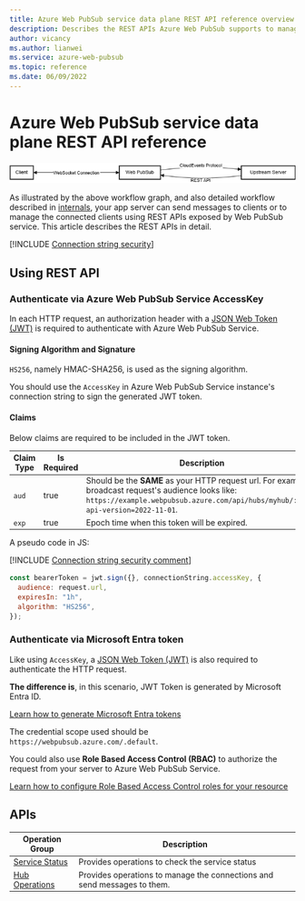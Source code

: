 ```yaml
---
title: Azure Web PubSub service data plane REST API reference overview
description: Describes the REST APIs Azure Web PubSub supports to manage the WebSocket connections and send messages to them.
author: vicancy
ms.author: lianwei
ms.service: azure-web-pubsub
ms.topic: reference
ms.date: 06/09/2022
---
```


# Azure Web PubSub service data plane REST API reference

![Diagram showing the Web PubSub service workflow.](./media/concept-service-internals/workflow.png)

As illustrated by the above workflow graph, and also detailed workflow described in [internals](./concept-service-internals.md), your app server can send messages to clients or to manage the connected clients using REST APIs exposed by Web PubSub service. This article describes the REST APIs in detail.

[!INCLUDE [Connection string security](includes/web-pubsub-connection-string-security.md)]

## Using REST API

### Authenticate via Azure Web PubSub Service AccessKey

In each HTTP request, an authorization header with a [JSON Web Token (JWT)](https://en.wikipedia.org/wiki/JSON_Web_Token) is required to authenticate with Azure Web PubSub Service.

<a name="signing"></a>

#### Signing Algorithm and Signature

`HS256`, namely HMAC-SHA256, is used as the signing algorithm.

You should use the `AccessKey` in Azure Web PubSub Service instance's connection string to sign the generated JWT token.

#### Claims

Below claims are required to be included in the JWT token.

| Claim Type | Is Required | Description                                                                                                                                                                                 |
| ---------- | ----------- | ------------------------------------------------------------------------------------------------------------------------------------------------------------------------------------------- |
| `aud`      | true        | Should be the **SAME** as your HTTP request url. For example, a broadcast request's audience looks like: `https://example.webpubsub.azure.com/api/hubs/myhub/:send?api-version=2022-11-01`. |
| `exp`      | true        | Epoch time when this token will be expired.                                                                                                                                                 |

A pseudo code in JS:

[!INCLUDE [Connection string security comment](includes/web-pubsub-connection-string-security-comment.md)]

```js
const bearerToken = jwt.sign({}, connectionString.accessKey, {
  audience: request.url,
  expiresIn: "1h",
  algorithm: "HS256",
});
```

### Authenticate via Microsoft Entra token

Like using `AccessKey`, a [JSON Web Token (JWT)](https://en.wikipedia.org/wiki/JSON_Web_Token) is also required to authenticate the HTTP request.

**The difference is**, in this scenario, JWT Token is generated by Microsoft Entra ID.

[Learn how to generate Microsoft Entra tokens](../active-directory/develop/reference-v2-libraries.md)

The credential scope used should be `https://webpubsub.azure.com/.default`.

You could also use **Role Based Access Control (RBAC)** to authorize the request from your server to Azure Web PubSub Service.

[Learn how to configure Role Based Access Control roles for your resource](./howto-authorize-from-application.md#add-a-role-assignment-in-the-azure-portal)

## APIs

| Operation Group                                             | Description                                                              |
| ----------------------------------------------------------- | ------------------------------------------------------------------------ |
| [Service Status](/rest/api/webpubsub/dataplane/health-api)  | Provides operations to check the service status                          |
| [Hub Operations](/rest/api/webpubsub/dataplane/web-pub-sub) | Provides operations to manage the connections and send messages to them. |
